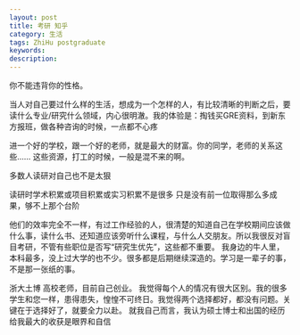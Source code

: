 ```yaml
---
layout: post
title: 考研 知乎
category: 生活
tags: ZhiHu postgraduate
keywords: 
description: 
---
```




你不能违背你的性格。

 当人对自己要过什么样的生活，想成为一个怎样的人，有比较清晰的判断之后，要读什么专业/研究什么领域，内心很明澈。我的体验是：掏钱买GRE资料，到新东方报班，做各种咨询的时候，一点都不心疼


 进一个好的学校，跟一个好的老师，就是最大的财富。你的同学，老师的关系这些……
 这些资源，打工的时候，一般是混不来的啊。

 多数人读研对自己也不是太狠

 读研时学术积累或项目积累或实习积累不是很多 只是没有前一位取得那么多成果，够不上那个台阶 

他们的效率完全不一样，有过工作经验的人，很清楚的知道自己在学校期间应该做什么事，读什么书、还知道应该旁听什么课程，与什么人交朋友。所以我很反对盲目考研，不管有些职位是否写“研究生优先”，这些都不重要。
我身边的牛人里，本科最多，没上过大学的也不少。很多都是后期继续深造的。学习是一辈子的事，不是那一张纸的事。 
 
 浙大土博 高校老师，目前自己创业。
我觉得每个人的情况有很大区别。我的很多学生和您一样，患得患失，惶惶不可终日。我觉得两个选择都好，都没有问题。关键在于选择好了，就要全力以赴。
就我自己而言，我认为硕士博士和出国的经历给我最大的收获是眼界和自信 


